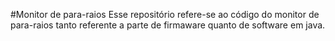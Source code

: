 #Monitor de para-raios
Esse repositório refere-se ao código do monitor de para-raios
tanto referente a parte de firmaware quanto de software em 
java.
